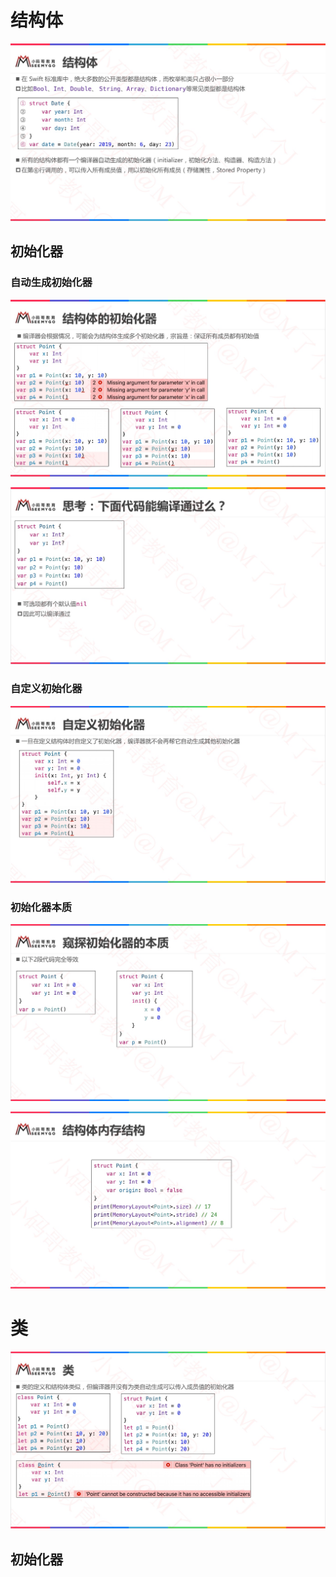 

# 结构体

![](media_06Struct&Class/001.png)



## 初始化器

### 自动生成初始化器

![](media_06Struct&Class/002.png)

![](media_06Struct&Class/003.png)



### 自定义初始化器

![](media_06Struct&Class/004.png)



### 初始化器本质

![](media_06Struct&Class/005.png)

![](media_06Struct&Class/006.png)





# 类

![](media_06Struct&Class/007.png)



## 初始化器





























